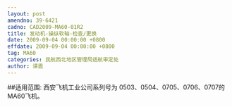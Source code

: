 ```yaml
---
layout: post
amendno: 39-6421
cadno: CAD2009-MA60-01R2
title: 发动机-操纵软轴-检查/更换
date: 2009-09-04 00:00:00 +0800
effdate: 2009-09-04 00:00:00 +0800
tag: MA60
categories: 民航西北地区管理局适航审定处
author: 谭震
---
```


##适用范围:
西安飞机工业公司系列号为 0503、0504、0705、0706、0707的MA60飞机。

